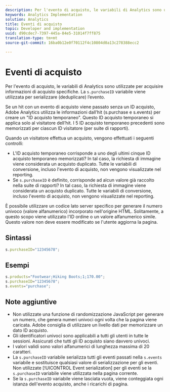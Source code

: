 ```yaml
---
description: Per l'evento di acquisto, le variabili di Analytics sono utilizzate per acquisire informazioni di acquisto specifiche. La variabile s.purchaseID viene utilizzata per serializzare (deduplicare) l’evento.
keywords: Analytics Implementation
solution: Analytics
title: Eventi di acquisto
topic: Developer and implementation
uuid: d90cdec7-7397-445a-84e5-31014f7ff875
translation-type: tm+mt
source-git-commit: 16ba0b12e0f70112f4c10804d0a13c278388ecc2

---
```



# Eventi di acquisto

Per l'evento di acquisto, le variabili di Analytics sono utilizzate per acquisire informazioni di acquisto specifiche. La `s.purchaseID` variabile viene utilizzata per serializzare (deduplicare) l’evento.

Se un hit con un evento di acquisto viene passato senza un ID acquisto, Adobe Analytics utilizza le informazioni dall’hit (s.purchase e s.events) per creare un "ID acquisto temporaneo". Questo ID acquisto temporaneo si applica solo al visitatore dell’hit. I 5 ID acquisto temporaneo precedenti sono memorizzati per ciascun ID visitatore (per suite di rapporti).

Quando un visitatore effettua un acquisto, vengono effettuati i seguenti controlli:

* L'ID acquisto temporaneo corrisponde a uno degli ultimi cinque ID acquisto temporaneo memorizzati? In tal caso, la richiesta di immagine viene considerata un acquisto duplicato. Tutte le variabili di conversione, incluso l'evento di acquisto, non vengono visualizzate nel reporting.
* Se `s.purchaseID` è definito, corrisponde ad alcun valore già raccolto nella suite di rapporti? In tal caso, la richiesta di immagine viene considerata un acquisto duplicato. Tutte le variabili di conversione, incluso l'evento di acquisto, non vengono visualizzate nel reporting.

È possibile utilizzare un codice lato server specifico per generare il numero univoco (valore alfanumerico) incorporato nell'origine HTML. Solitamente, a questo scopo viene utilizzato l'ID ordine o un valore alfanumerico simile. Questo valore non deve essere modificato se l'utente aggiorna la pagina.

## Sintassi

```js
s.purchaseID="12345678";
```

## Esempi

```js
s.products="Footwear;Hiking Boots;1;170.00";
s.purchaseID="12345678";
s.events="purchase";
```

## Note aggiuntive

* Non utilizzate una funzione di randomizzazione JavaScript per generare un numero, che genera numeri univoci ogni volta che la pagina viene caricata. Adobe consiglia di utilizzare un livello dati per memorizzare un dato ID acquisto.
* Gli identificatori univoci sono applicabili a tutti gli utenti in tutte le sessioni. Assicurati che tutti gli ID acquisto siano davvero univoci.
* I valori validi sono valori alfanumerici di lunghezza massima di 20 caratteri.
* La `s.purchaseID` variabile serializza tutti gli eventi passati nella `s.events` variabile e sostituisce qualsiasi valore di serializzazione per gli eventi. Non utilizzate [!UICONTROL Event serialization] per gli eventi se la `s.purchaseID` variabile viene utilizzata nella pagina corrente.
* Se la `s.purchaseID` variabile viene lasciata vuota, viene conteggiata ogni istanza dell'evento acquisto, anche i ricarichi di pagina.
